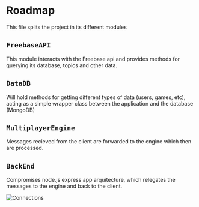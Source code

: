 Roadmap
=======

This file splits the project in its different modules 

## `FreebaseAPI`

This module interacts with the Freebase api and provides methods for querying its database, 
topics and other data. 

## `DataDB`

Will hold methods for getting different types of data (users, games, etc), acting as a simple 
wrapper class between the application and the database (MongoDB)

## `MultiplayerEngine` 

Messages recieved from the client are forwarded to the engine which then are processed. 

## `BackEnd`

Compromises node.js express app arquitecture, which relegates the messages to the engine and back to 
the client. 


![Connections](http://localhost:3000/static/images/ModuleConnections.png)
